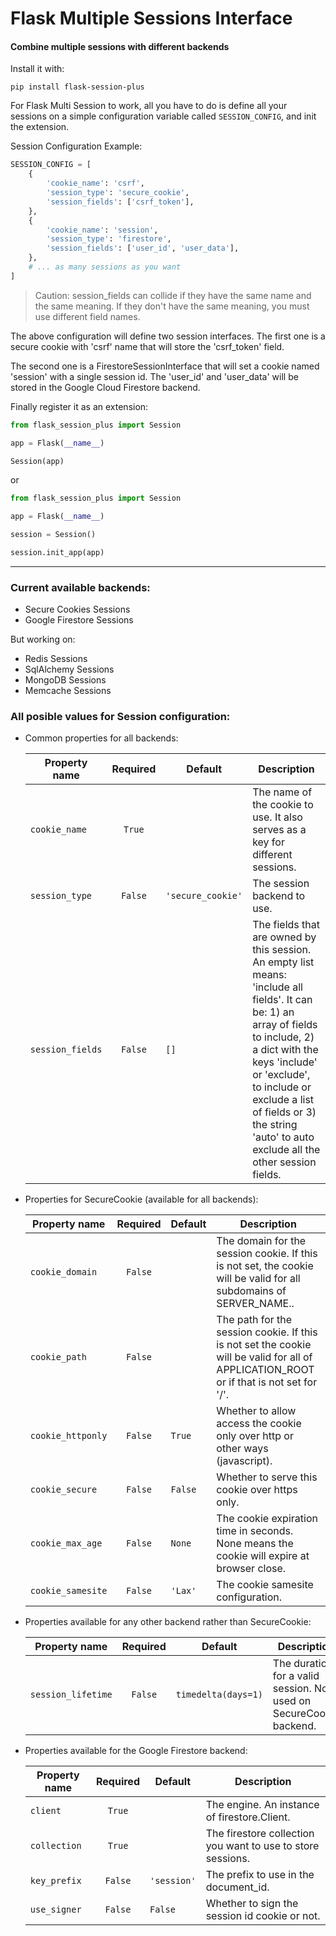 # Flask Multiple Sessions Interface 

#### Combine multiple sessions with different backends


Install it with:

`pip install flask-session-plus`

For Flask Multi Session to work, all you have to do is define all your sessions on a simple configuration variable called `SESSION_CONFIG`, and init the extension.


Session Configuration Example:

```python
SESSION_CONFIG = [
    {
        'cookie_name': 'csrf',
        'session_type': 'secure_cookie',
        'session_fields': ['csrf_token'],
    },
    {
        'cookie_name': 'session',
        'session_type': 'firestore',
        'session_fields': ['user_id', 'user_data'],
    },
    # ... as many sessions as you want 
]
```

> Caution: session_fields can collide if they have the same name and the same meaning. If they don't have the same meaning, you must use different field names.

The above configuration will define two session interfaces.
The first one is a secure cookie with 'csrf' name that will store the 'csrf_token' field.

The second one is a FirestoreSessionInterface that will set a cookie named 'session' with a single session id.
The 'user_id' and 'user_data' will be stored in the Google Cloud Firestore backend.

Finally register it as an extension:

```python
from flask_session_plus import Session

app = Flask(__name__)

Session(app)
```

or

```python
from flask_session_plus import Session

app = Flask(__name__)

session = Session()

session.init_app(app)
```


---

### Current available backends:

- Secure Cookies Sessions
- Google Firestore Sessions

But working on:

- Redis Sessions
- SqlAlchemy Sessions
- MongoDB Sessions
- Memcache Sessions


### All posible values for Session configuration:


- Common properties for all backends:

    Property name | Required | Default | Description
    --- | :---: | --- | ---
    `cookie_name` | `True` | | The name of the cookie to use. It also serves as a key for different sessions.
    `session_type` | `False` | `'secure_cookie'` | The session backend to use.
    `session_fields` | `False` | `[]` | The fields that are owned by this session. An empty list means: 'include all fields'. It can be: 1) an array of fields to include, 2) a dict with the keys 'include' or 'exclude', to include or exclude a list of fields or 3) the string 'auto' to auto exclude all the other session fields.

- Properties for SecureCookie (available for all backends):
    
    Property name | Required | Default | Description
    --- | :---: | --- | ---
    `cookie_domain` | `False` |  | The domain for the session cookie. If this is not set, the cookie will be valid for all subdomains of SERVER_NAME..
    `cookie_path` | `False` |  | The path for the session cookie. If this is not set the cookie will be valid for all of APPLICATION_ROOT or if that is not set for '/'.
    `cookie_httponly` | `False` | `True` | Whether to allow access the cookie only over http or other ways (javascript).
    `cookie_secure` | `False` | `False` | Whether to serve this cookie over https only.
    `cookie_max_age` | `False` | `None` | The cookie expiration time in seconds. None means the cookie will expire at browser close.
    `cookie_samesite` | `False` | `'Lax'` | The cookie samesite configuration.
    
- Properties available for any other backend rather than SecureCookie:

    Property name | Required | Default | Description
    --- | :---: | --- | ---
    `session_lifetime` | `False` | `timedelta(days=1)` | The duration for a valid session. Not used on SecureCookie backend.  

- Properties available for the Google Firestore backend:

     Property name | Required | Default | Description
    --- | :---: | --- | ---
    `client` | `True` |  | The engine. An instance of firestore.Client.
    `collection` | `True` |  | The firestore collection you want to use to store sessions.
    `key_prefix` | `False` | `'session'` | The prefix to use in the document_id.
    `use_signer` | `False` | `False` | Whether to sign the session id cookie or not.
